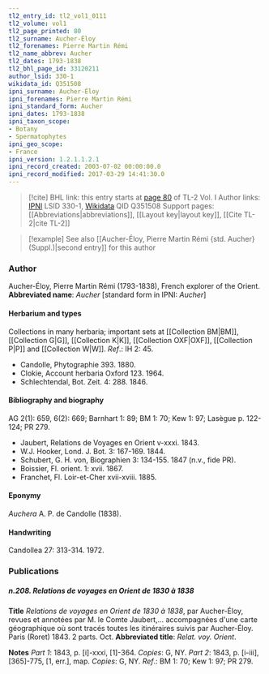 ```yaml
---
tl2_entry_id: tl2_vol1_0111
tl2_volume: vol1
tl2_page_printed: 80
tl2_surname: Aucher-Éloy
tl2_forenames: Pierre Martin Rémi
tl2_name_abbrev: Aucher
tl2_dates: 1793-1838
tl2_bhl_page_id: 33120211
author_lsid: 330-1
wikidata_id: Q351508
ipni_surname: Aucher-Éloy
ipni_forenames: Pierre Martin Rémi
ipni_standard_form: Aucher
ipni_dates: 1793-1838
ipni_taxon_scope: 
- Botany
- Spermatophytes
ipni_geo_scope: 
- France
ipni_version: 1.2.1.1.2.1
ipni_record_created: 2003-07-02 00:00:00.0
ipni_record_modified: 2017-03-29 14:41:30.0
---
```


> [!cite] BHL link: this entry starts at [page 80](https://www.biodiversitylibrary.org/page/33120211) of TL-2 Vol. I
> Author links: [IPNI](https://www.ipni.org/a/330-1) LSID 330-1, [Wikidata](https://www.wikidata.org/wiki/Q351508) QID Q351508
> Support pages: [[Abbreviations|abbreviations]], [[Layout key|layout key]], [[Cite TL-2|cite TL-2]]

> [!example] See also [[Aucher-Éloy, Pierre Martin Rémi {std. Aucher} (Suppl.)|second entry]] for this author

### Author

Aucher-Éloy, Pierre Martin Rémi (1793-1838), French explorer of the Orient. 
**Abbreviated name**: *Aucher* \[standard form in IPNI: *Aucher*\]

#### Herbarium and types

Collections in many herbaria; important sets at [[Collection BM|BM]], [[Collection G|G]], [[Collection K|K]], [[Collection OXF|OXF]], [[Collection P|P]] and [[Collection W|W]].
*Ref*.: IH 2: 45.
- Candolle, Phytographie 393. 1880.
- Clokie, Account herbaria Oxford 123. 1964.
- Schlechtendal, Bot. Zeit. 4: 288. 1846.

#### Bibliography and biography

AG 2(1): 659, 6(2): 669; Barnhart 1: 89; BM 1: 70; Kew 1: 97; Lasègue p. 122-124; PR 279.
- Jaubert, Relations de Voyages en Orient v-xxxi. 1843.
- W.J. Hooker, Lond. J. Bot. 3: 167-169. 1844.
- Schubert, G. H. von, Biographien 3: 134-155. 1847 (n.v., fide PR).
- Boissier, Fl. orient. 1: xvii. 1867.
- Franchet, Fl. Loir-et-Cher xvii-xviii. 1885.

#### Eponymy

*Auchera* A. P. de Candolle (1838).

#### Handwriting

Candollea 27: 313-314. 1972.

### Publications

##### n.208. Relations de voyages en Orient de 1830 à 1838

**Title**
*Relations de voyages en Orient de 1830 à 1838*, par Aucher-Éloy, revues et annotées par M. le Comte Jaubert,... accompagnées d'une carte géographique où sont tracés toutes les itinéraires suivis par Aucher-Éloy. Paris (Roret) 1843. 2 parts. Oct.
**Abbreviated title**: *Relat. voy. Orient*.

**Notes**
*Part 1*: 1843, p. \[i\]-xxxi, \[1\]-364. *Copies*: G, NY.
*Part 2*: 1843, p. \[i-iii\], \[365\]-775, \[1, err.\], map. *Copies*: G, NY.
*Ref*.: BM 1: 70; Kew 1: 97; PR 279.

